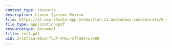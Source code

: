 ```yaml
---
content_type: resource
description: Linear Systems Review
file: https://ol-ocw-studio-app-production.s3.amazonaws.com/courses/6-432-stochastic-processes-detection-and-estimation-spring-2004/27c6f71eebc2fc3f4463cf4de4757080_rec7.pdf
file_type: application/pdf
resourcetype: Document
title: rec7.pdf
uid: 27c6f71e-ebc2-fc3f-4463-cf4de4757080
---
```

